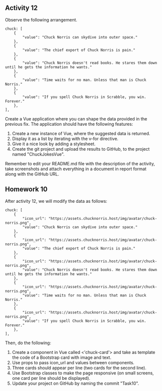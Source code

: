 ## Activity 12

Observe the following arrangement.

```
chuck: [ 
    { 
        "value": "Chuck Norris can skydive into outer space." 
    }, 
    { 
        "value": "The chief export of Chuck Norris is pain." 
    }, 
    { 
        "value": "Chuck Norris doesn't read books. He stares them down until he gets the information he wants." 
    }, 
    { 
        "value": "Time waits for no man. Unless that man is Chuck Norris." 
    }, 
    { 
        "value": "If you spell Chuck Norris in Scrabble, you win. Forever." 
    }, 
],
```

Create a Vue application where you can shape the data provided in the previous fix. The application should have the following features:

1. Create a new instance of Vue, where the suggested data is returned.
2. Display it as a list by iterating with the v-for directive.
3. Give it a nice look by adding a stylesheet.
4. Create the git project and upload the results to GitHub, to the project named "ChuckJokesVue".

Remember to edit your README.md file with the description of the activity, take screenshots and attach everything in a document in report format along with the GitHub URL.

## Homework 10

After activity 12, we will modify the data as follows:

```
chuck: [ 
    { 
        "icon_url": "https://assets.chucknorris.host/img/avatar/chuck-norris.png", 
        "value": "Chuck Norris can skydive into outer space." 
    }, 
    { 
        "icon_url": "https://assets.chucknorris.host/img/avatar/chuck-norris.png", 
        "value": "The chief export of Chuck Norris is pain." 
    }, 
    { 
        "icon_url": "https://assets.chucknorris.host/img/avatar/chuck-norris.png", 
        "value": "Chuck Norris doesn't read books. He stares them down until he gets the information he wants." 
    }, 
    { 
        "icon_url": "https://assets.chucknorris.host/img/avatar/chuck-norris.png", 
        "value": "Time waits for no man. Unless that man is Chuck Norris." 
    }, 
    { 
        "icon_url": "https://assets.chucknorris.host/img/avatar/chuck-norris.png", 
        "value": "If you spell Chuck Norris in Scrabble, you win. Forever." 
    }, 
], 
```

Then, do the following:

1. Create a component in Vue called <'chuck-card'> and take as template the code of a Bootstrap card with image and text.
2. Use props to pass icon_url and values between components.
3. Three cards should appear per line (two cards for the second line).
4. Use Bootstrap classes to make the page responsive (on small screens, one card per line should be displayed).
5. Update your project on GitHub by naming the commit "Task10".